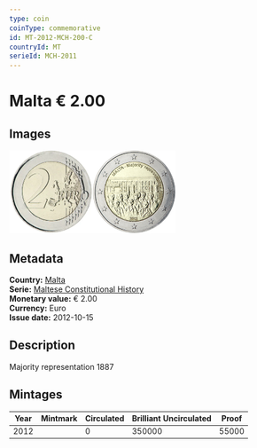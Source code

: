 ```yaml
---
type: coin
coinType: commemorative
id: MT-2012-MCH-200-C
countryId: MT
serieId: MCH-2011
---
```


# Malta € 2.00

## Images

<img src="../../Images/common-2007-200.webp" height="150" alt="Front image"><img src="Images/MT-2012-200.webp" height="150" alt="Back image">

## Metadata

**Country:** [Malta](../../Countries/Malta/index.md)\
**Serie:** [Maltese Constitutional History](index.md)\
**Monetary value:** € 2.00\
**Currency:** Euro\
**Issue date:** 2012-10-15

## Description

Majority representation 1887

## Mintages

| Year | Mintmark | Circulated | Brilliant Uncirculated | Proof |
| ---- | -------- | ---------- | ---------------------- | ----- |
| 2012 |          | 0          | 350000                 | 55000 |
